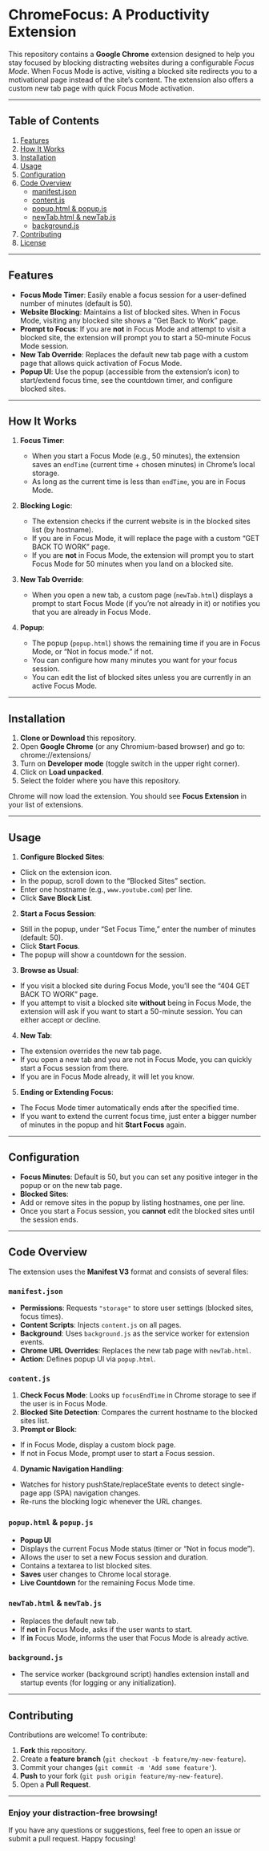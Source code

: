 # ChromeFocus: A Productivity Extension

This repository contains a **Google Chrome** extension designed to help you stay focused by blocking distracting websites during a configurable _Focus Mode_. When Focus Mode is active, visiting a blocked site redirects you to a motivational page instead of the site’s content. The extension also offers a custom new tab page with quick Focus Mode activation.

---

## Table of Contents

1. [Features](#features)  
2. [How It Works](#how-it-works)  
3. [Installation](#installation)  
4. [Usage](#usage)  
5. [Configuration](#configuration)  
6. [Code Overview](#code-overview)
   - [manifest.json](#manifestjson)
   - [content.js](#contentjs)
   - [popup.html & popup.js](#popuphtml--popupjs)
   - [newTab.html & newTab.js](#newtabhtml--newtabjs)
   - [background.js](#backgroundjs)
7. [Contributing](#contributing)  
8. [License](#license)  

---

## Features

- **Focus Mode Timer**: Easily enable a focus session for a user-defined number of minutes (default is 50).  
- **Website Blocking**: Maintains a list of blocked sites. When in Focus Mode, visiting any blocked site shows a “Get Back to Work” page.  
- **Prompt to Focus**: If you are **not** in Focus Mode and attempt to visit a blocked site, the extension will prompt you to start a 50-minute Focus Mode session.  
- **New Tab Override**: Replaces the default new tab page with a custom page that allows quick activation of Focus Mode.  
- **Popup UI**: Use the popup (accessible from the extension’s icon) to start/extend focus time, see the countdown timer, and configure blocked sites.  

---

## How It Works

1. **Focus Timer**:  
   - When you start a Focus Mode (e.g., 50 minutes), the extension saves an `endTime` (current time + chosen minutes) in Chrome’s local storage.  
   - As long as the current time is less than `endTime`, you are in Focus Mode.  

2. **Blocking Logic**:  
   - The extension checks if the current website is in the blocked sites list (by hostname).  
   - If you are in Focus Mode, it will replace the page with a custom “GET BACK TO WORK” page.  
   - If you are **not** in Focus Mode, the extension will prompt you to start Focus Mode for 50 minutes when you land on a blocked site.  

3. **New Tab Override**:  
   - When you open a new tab, a custom page (`newTab.html`) displays a prompt to start Focus Mode (if you’re not already in it) or notifies you that you are already in Focus Mode.  

4. **Popup**:  
   - The popup (`popup.html`) shows the remaining time if you are in Focus Mode, or “Not in focus mode.” if not.  
   - You can configure how many minutes you want for your focus session.  
   - You can edit the list of blocked sites unless you are currently in an active Focus Mode.  

---

## Installation

1. **Clone or Download** this repository.  
2. Open **Google Chrome** (or any Chromium-based browser) and go to:   chrome://extensions/
3.  Turn on **Developer mode** (toggle switch in the upper right corner).  
4. Click on **Load unpacked**.  
5. Select the folder where you have this repository.  

Chrome will now load the extension. You should see **Focus Extension** in your list of extensions.

---

## Usage

1. **Configure Blocked Sites**:  
- Click on the extension icon.  
- In the popup, scroll down to the “Blocked Sites” section.  
- Enter one hostname (e.g., `www.youtube.com`) per line.  
- Click **Save Block List**.  

2. **Start a Focus Session**:  
- Still in the popup, under “Set Focus Time,” enter the number of minutes (default: 50).  
- Click **Start Focus**.  
- The popup will show a countdown for the session.  

3. **Browse as Usual**:  
- If you visit a blocked site during Focus Mode, you’ll see the “404 GET BACK TO WORK” page.  
- If you attempt to visit a blocked site **without** being in Focus Mode, the extension will ask if you want to start a 50-minute session. You can either accept or decline.

4. **New Tab**:  
- The extension overrides the new tab page.  
- If you open a new tab and you are not in Focus Mode, you can quickly start a Focus session from there.  
- If you are in Focus Mode already, it will let you know.  

5. **Ending or Extending Focus**:  
- The Focus Mode timer automatically ends after the specified time.  
- If you want to extend the current focus time, just enter a bigger number of minutes in the popup and hit **Start Focus** again.  

---

## Configuration

- **Focus Minutes**: Default is 50, but you can set any positive integer in the popup or on the new tab page.  
- **Blocked Sites**:  
- Add or remove sites in the popup by listing hostnames, one per line.  
- Once you start a Focus session, you **cannot** edit the blocked sites until the session ends.  

---

## Code Overview

The extension uses the **Manifest V3** format and consists of several files:

### `manifest.json`

- **Permissions**: Requests `"storage"` to store user settings (blocked sites, focus times).  
- **Content Scripts**: Injects `content.js` on all pages.  
- **Background**: Uses `background.js` as the service worker for extension events.  
- **Chrome URL Overrides**: Replaces the new tab page with `newTab.html`.  
- **Action**: Defines popup UI via `popup.html`.

### `content.js`

1. **Check Focus Mode**: Looks up `focusEndTime` in Chrome storage to see if the user is in Focus Mode.  
2. **Blocked Site Detection**: Compares the current hostname to the blocked sites list.  
3. **Prompt or Block**:
- If in Focus Mode, display a custom block page.  
- If not in Focus Mode, prompt user to start a Focus session.  
4. **Dynamic Navigation Handling**:  
- Watches for history pushState/replaceState events to detect single-page app (SPA) navigation changes.  
- Re-runs the blocking logic whenever the URL changes.

### `popup.html` & `popup.js`

- **Popup UI**  
- Displays the current Focus Mode status (timer or “Not in focus mode”).  
- Allows the user to set a new Focus session and duration.  
- Contains a textarea to list blocked sites.  
- **Saves** user changes to Chrome local storage.  
- **Live Countdown** for the remaining Focus Mode time.  

### `newTab.html` & `newTab.js`

- Replaces the default new tab.  
- If **not** in Focus Mode, asks if the user wants to start.  
- If **in** Focus Mode, informs the user that Focus Mode is already active.  

### `background.js`

- The service worker (background script) handles extension install and startup events (for logging or any initialization).

---

## Contributing

Contributions are welcome! To contribute:

1. **Fork** this repository.  
2. Create a **feature branch** (`git checkout -b feature/my-new-feature`).  
3. Commit your changes (`git commit -m 'Add some feature'`).  
4. **Push** to your fork (`git push origin feature/my-new-feature`).  
5. Open a **Pull Request**.  

---


### Enjoy your distraction-free browsing!

If you have any questions or suggestions, feel free to open an issue or submit a pull request. Happy focusing!
